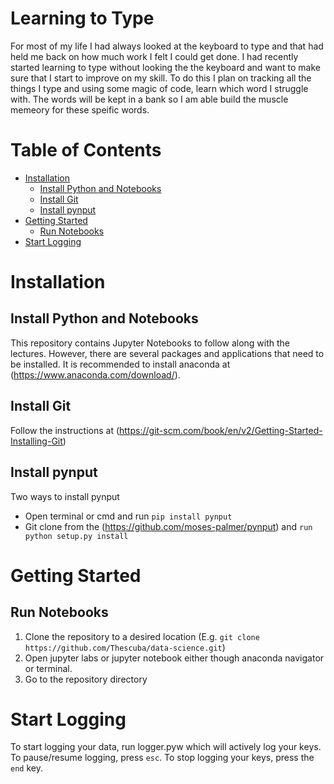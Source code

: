 # Learning to Type
For most of my life I had always looked at the keyboard to type and that had held me back on how much work I felt I could get done. I had recently started learning to type without looking the the keyboard and want to make sure that I start to improve on my skill. To do this I plan on tracking all the things I type and using some magic of code, learn which word I struggle with. The words will be kept in a bank so I am able build the muscle memeory for these speific words.

Table of Contents
=================

  * [Installation](#notebooks-installation)
    * [Install Python and Notebooks](#install-python-and-notebooks)
    * [Install Git](#install-git)
    * [Install pynput](#install-pynput)
  * [Getting Started](#getting-started)
    * [Run Notebooks](#run-notebooks)
  * [Start Logging](#start-logging)

# Installation

## Install Python and Notebooks
This repository contains Jupyter Notebooks to follow along with the lectures. However, there are several
packages and applications that need to be installed. It is recommended to install anaconda at (https://www.anaconda.com/download/).

## Install Git
Follow the instructions at (https://git-scm.com/book/en/v2/Getting-Started-Installing-Git)

## Install pynput
Two ways to install pynput
 * Open terminal or cmd and run `pip install pynput`
 * Git clone from the (https://github.com/moses-palmer/pynput) and `run python setup.py install`
 
# Getting Started 

## Run Notebooks
1. Clone the repository to a desired location (E.g. `git clone https://github.com/Thescuba/data-science.git`)
2. Open jupyter labs or jupyter notebook either though anaconda navigator or terminal. 
3. Go to the repository directory

# Start Logging
To start logging your data, run logger.pyw which will actively log your keys. To pause/resume logging, press `esc`. To stop logging your keys, press the `end` key.
